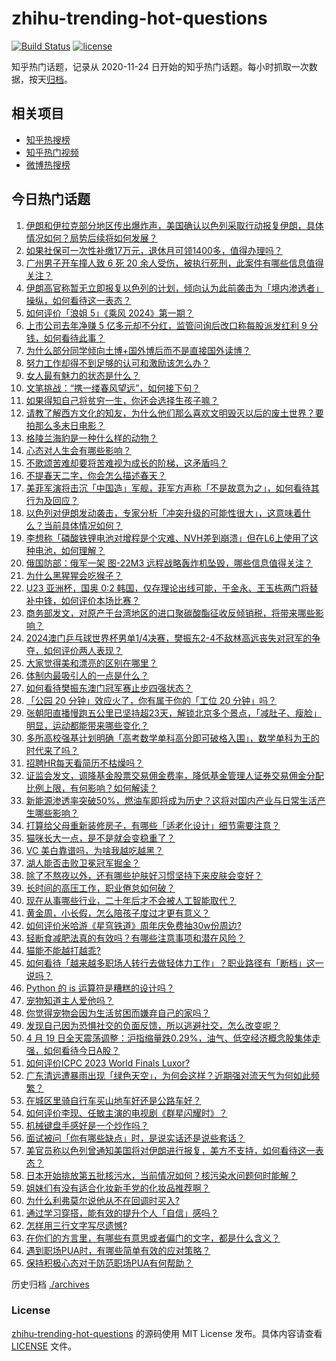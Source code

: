 # zhihu-trending-hot-questions

[![Build Status](https://github.com/justjavac/zhihu-trending-hot-questions/workflows/ci/badge.svg?branch=master)](https://github.com/justjavac/zhihu-trending-hot-questions/actions)
[![license](https://img.shields.io/github/license/justjavac/zhihu-trending-hot-questions)](https://github.com/justjavac/zhihu-trending-hot-questions/blob/master/LICENSE)

知乎热门话题，记录从 2020-11-24
日开始的知乎热门话题。每小时抓取一次数据，按天[归档](./archives)。

## 相关项目

- [知乎热搜榜](https://github.com/justjavac/zhihu-trending-top-search)
- [知乎热门视频](https://github.com/justjavac/zhihu-trending-hot-video)
- [微博热搜榜](https://github.com/justjavac/weibo-trending-hot-search)

## 今日热门话题

<!-- BEGIN -->
<!-- 最后更新时间 Sat Apr 20 2024 03:13:25 GMT+0800 (China Standard Time) -->

1. [伊朗和伊拉克部分地区传出爆炸声，美国确认以色列采取行动报复伊朗，具体情况如何？局势后续将如何发展？](https://www.zhihu.com/question/653411856)
1. [如果社保可一次性补缴17万元，退休月可领1400多，值得办理吗？](https://www.zhihu.com/question/625715171)
1. [广州男子开车撞人致 6 死 20 余人受伤，被执行死刑，此案件有哪些信息值得关注？](https://www.zhihu.com/question/653415813)
1. [伊朗高官称暂无立即报复以色列的计划，倾向认为此前袭击为「境内渗透者」操纵，如何看待这一表态？](https://www.zhihu.com/question/653465573)
1. [如何评价「浪姐 5」《乘风 2024》第一期？](https://www.zhihu.com/question/653424183)
1. [上市公司去年净赚 5 亿多元却不分红，监管问询后改口称每股派发红利 9 分钱，如何看待此事？](https://www.zhihu.com/question/653423591)
1. [为什么部分同学倾向土博+国外博后而不是直接国外读博？](https://www.zhihu.com/question/652712025)
1. [努力工作却得不到足够的认可和激励该怎么办？](https://www.zhihu.com/question/653433413)
1. [女人最有魅力的状态是什么？](https://www.zhihu.com/question/651621418)
1. [文笔挑战：“携一缕春风望远”，如何接下句？](https://www.zhihu.com/question/653409208)
1. [如果得知自己将贫穷一生，你还会选择生孩子嘛？](https://www.zhihu.com/question/446164462)
1. [请教了解西方文化的知友，为什么他们那么喜欢文明毁灭以后的废土世界？要拍那么多末日电影？](https://www.zhihu.com/question/652672734)
1. [格陵兰海豹是一种什么样的动物？](https://www.zhihu.com/question/653389388)
1. [心态对人生会有哪些影响？](https://www.zhihu.com/question/653478412)
1. [不歌颂苦难却要将苦难视为成长的阶梯，这矛盾吗？](https://www.zhihu.com/question/653201378)
1. [不提春天二字，你会怎么描述春天？](https://www.zhihu.com/question/652239750)
1. [美菲军演将击沉「中国造」军舰，菲军方声称「不是故意为之」，如何看待其行为及回应？](https://www.zhihu.com/question/653338734)
1. [以色列对伊朗发动袭击，专家分析「冲突升级的可能性很大」，这意味着什么？当前具体情况如何？](https://www.zhihu.com/question/653445989)
1. [李想称「磷酸铁锂电池对增程是个灾难、NVH差到崩溃」但在L6上使用了这种电池，如何理解？](https://www.zhihu.com/question/653416702)
1. [俄国防部：俄军一架 图-22M3 远程战略轰炸机坠毁，哪些信息值得关注？](https://www.zhihu.com/question/653433713)
1. [为什么黑猩猩会吃猴子？](https://www.zhihu.com/question/23990412)
1. [U23 亚洲杯，国奥 0:2 韩国，仅存理论出线可能，于金永、王玉栋两门将替补中锋，如何评价本场比赛？](https://www.zhihu.com/question/653471800)
1. [商务部发文，对原产于台湾地区的进口聚碳酸酯征收反倾销税，将带来哪些影响？](https://www.zhihu.com/question/653445809)
1. [2024澳门乒乓球世界杯男单1/4决赛，樊振东2-4不敌林高远丧失对冠军的争夺，如何评价两人表现？](https://www.zhihu.com/question/653462116)
1. [大家觉得美和漂亮的区别在哪里？](https://www.zhihu.com/question/269284313)
1. [体制内最吸引人的一点是什么？](https://www.zhihu.com/question/652249997)
1. [如何看待樊振东澳门冠军赛止步四强状态？](https://www.zhihu.com/question/653463947)
1. [「公园 20 分钟」效应火了，你有属于你的「工位 20 分钟」吗？](https://www.zhihu.com/question/653126886)
1. [张朝阳直播慢跑五公里已坚持超23天，解锁北京多个景点，「减肚子、瘦脸」明显，运动都能带来哪些变化？](https://www.zhihu.com/question/653420108)
1. [多所高校强基计划明确「高考数学单科高分即可破格入围」，数学单科为王的时代来了吗？](https://www.zhihu.com/question/653099359)
1. [招聘HR每天看简历不枯燥吗？](https://www.zhihu.com/question/649522145)
1. [证监会发文，调降基金股票交易佣金费率，降低基金管理人证券交易佣金分配比例上限，有何影响？如何解读？](https://www.zhihu.com/question/653457469)
1. [新能源渗透率突破50%，燃油车即将成为历史？这将对国内产业与日常生活产生哪些影响？](https://www.zhihu.com/question/653437733)
1. [打算给父母重新装修房子，有哪些「适老化设计」细节需要注意？](https://www.zhihu.com/question/646518691)
1. [猫咪长大一点，是不是就会变稳重了？](https://www.zhihu.com/question/645215315)
1. [VC 美白靠谱吗，为啥我越吃越黑？](https://www.zhihu.com/question/648879988)
1. [湖人能否击败卫冕冠军掘金？](https://www.zhihu.com/question/653246336)
1. [除了不熬夜以外，还有哪些护肤好习惯坚持下来皮肤会变好？](https://www.zhihu.com/question/649377557)
1. [长时间的高压工作，职业倦怠如何破？](https://www.zhihu.com/question/653188285)
1. [现在从事哪些行业，二十年后才不会被人工智能取代？](https://www.zhihu.com/question/645829303)
1. [黄金周，小长假，怎么陪孩子度过才更有意义？](https://www.zhihu.com/question/653392246)
1. [如何评价米哈游《星穹铁道》周年庆免费抽30w份周边?](https://www.zhihu.com/question/653425912)
1. [轻断食减肥法真的有效吗？有哪些注意事项和潜在风险？](https://www.zhihu.com/question/653227348)
1. [猫能不能越打越乖?](https://www.zhihu.com/question/651983520)
1. [如何看待「越来越多职场人转行去做轻体力工作」？职业路径有「断档」这一说吗？](https://www.zhihu.com/question/653020039)
1. [Python 的 is 运算符是糟糕的设计吗？](https://www.zhihu.com/question/25311858)
1. [宠物知道主人爱他吗？](https://www.zhihu.com/question/651131499)
1. [你觉得宠物会因为生活贫困而嫌弃自己的家吗？](https://www.zhihu.com/question/652221329)
1. [发现自己因为恐惧社交的负面反馈，所以逃避社交，怎么改变呢？](https://www.zhihu.com/question/653266174)
1. [4 月 19 日全天震荡调整：沪指缩量跌0.29%，油气、低空经济概念股集体走强，如何看待今日A股？](https://www.zhihu.com/question/653411685)
1. [如何评价ICPC 2023 World Finals Luxor?](https://www.zhihu.com/question/653053550)
1. [广东清远遭暴雨出现「绿色天空」，为何会这样？近期强对流天气为何如此频繁？](https://www.zhihu.com/question/653440301)
1. [在城区里骑自行车买山地车好还是公路车好？](https://www.zhihu.com/question/653026680)
1. [如何评价李现、任敏主演的电视剧《群星闪耀时》？](https://www.zhihu.com/question/653028915)
1. [机械键盘手感好是一个炒作吗？](https://www.zhihu.com/question/265186346)
1. [面试被问「你有哪些缺点」时，是说实话还是说些套话？](https://www.zhihu.com/question/651409610)
1. [美官员称以色列曾通知美国将对伊朗进行报复，美方不支持，如何看待这一表态？](https://www.zhihu.com/question/653425193)
1. [日本开始排放第五批核污水，当前情况如何？核污染水问题何时能解？](https://www.zhihu.com/question/653420449)
1. [姐妹们有没有适合化妆新手党的化妆品推荐啊？](https://www.zhihu.com/question/648104937)
1. [为什么利弗莫尔说他从不在回调时买入?](https://www.zhihu.com/question/636081307)
1. [通过学习穿搭，能有效的提升个人「自信」感吗？](https://www.zhihu.com/question/653411771)
1. [怎样用三行文字写尽遗憾?](https://www.zhihu.com/question/646076471)
1. [在你们的方言里，有哪些有意思或者偏门的文字，都是什么含义？](https://www.zhihu.com/question/650449021)
1. [遇到职场PUA时，有哪些简单有效的应对策略？](https://www.zhihu.com/question/653396923)
1. [保持积极心态对于防范职场PUA有何帮助？](https://www.zhihu.com/question/653397068)

<!-- END -->

历史归档 [./archives](./archives)

### License

[zhihu-trending-hot-questions](https://github.com/justjavac/zhihu-trending-hot-questions)
的源码使用 MIT License 发布。具体内容请查看 [LICENSE](./LICENSE) 文件。
